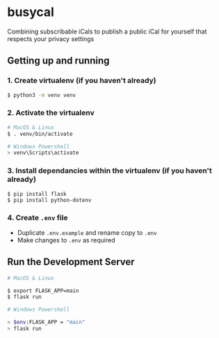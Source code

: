 # busycal
Combining subscribable iCals to publish a public iCal for yourself that respects your privacy settings

## Getting up and running

### 1. Create virtualenv (if you haven't already)
```sh
$ python3 -m venv venv
```

### 2. Activate the virtualenv

```sh
# MacOS & Linux
$ . venv/bin/activate
```
```sh
# Windows Powershell
> venv\Scripts\activate
```

### 3. Install dependancies within the virtualenv (if you haven't already)

```
$ pip install flask
$ pip install python-dotenv
```

### 4. Create `.env` file

- Duplicate `.env.example` and rename copy to `.env`
- Make changes to `.env` as required



## Run the Development Server

```sh
# MacOS & Linux

$ export FLASK_APP=main
$ flask run
```

```sh
# Windows Powershell

> $env:FLASK_APP = "main"
> flask run
```
